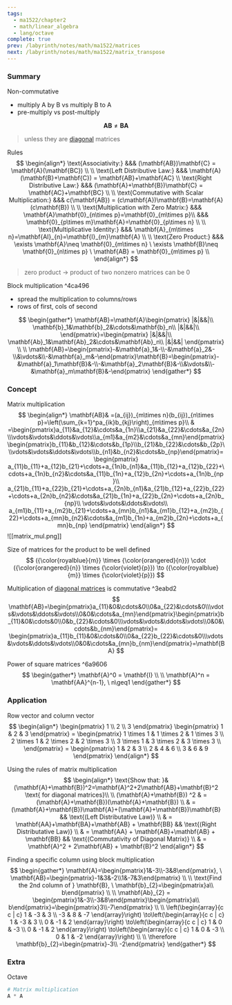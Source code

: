 ```yaml
---
tags:
  - ma1522/chapter2
  - math/linear_algebra
  - lang/octave
complete: true
prev: /labyrinth/notes/math/ma1522/matrices
next: /labyrinth/notes/math/ma1522/matrix_transpose
---
```

   
### Summary
Non-commutative
- multiply A by B vs multiply B to A
- pre-multiply vs post-multiply

$$
\mathbf{AB}\neq \mathbf{BA}
$$
> unless they are [diagonal](#^3eabd2) matrices

Rules
$$
\begin{align*}
\text{Associativity:} &&& (\mathbf{AB})\mathbf{C} = \mathbf{A}(\mathbf{BC}) \\
\\
\text{Left Distributive Law:} &&& \mathbf{A}(\mathbf{B}+\mathbf{C}) = \mathbf{AB}+\mathbf{AC} \\
\text{Right Distributive Law:} &&& (\mathbf{A}+\mathbf{B})\mathbf{C} = \mathbf{AC}+\mathbf{BC} \\
\\
\text{Commutative with Scalar Multiplication:} &&& c(\mathbf{AB}) = (c\mathbf{A})\mathbf{B}=\mathbf{A}(c\mathbf{B}) \\
\\
\text{Multiplication with Zero Matrix:} &&& \mathbf{A}\mathbf{0}_{n\times p}=\mathbf{0}_{m\times p}\\
&&& \mathbf{0}_{p\times m}\mathbf{A}=\mathbf{0}_{p\times n} \\
\\
\text{Multiplicative Identity:} &&& \mathbf{A}_{m\times n}=\mathbf{AI}_{n}=\mathbf{I}_{m}\mathbf{A} \\
\\
\text{Zero Product:} &&& \exists \mathbf{A}\neq \mathbf{0}_{m\times n} \ \exists \mathbf{B}\neq \mathbf{0}_{n\times p} \ \mathbf{AB} = \mathbf{0}_{m\times p} \\
\end{align*}
$$
> zero product -> product of two nonzero matrices can be 0

Block multiplication ^4ca496
- spread the multiplication to columns/rows
- rows of first, cols of second

$$
\begin{gather*}
\mathbf{AB}=\mathbf{A}\begin{pmatrix} |&|&&|\\ \mathbf{b}_1&\mathbf{b}_2&\cdots&\mathbf{b}_n\\ |&|&&|\\ \end{pmatrix}=\begin{pmatrix} |&|&&|\\ \mathbf{Ab}_1&\mathbf{Ab}_2&\cdots&\mathbf{Ab}_n\\ |&|&&| \end{pmatrix} \\
\\
\mathbf{AB}=\begin{pmatrix}-&\mathbf{a}_1&-\\-&\mathbf{a}_2&-\\&\vdots&\\-&\mathbf{a}_m&-\end{pmatrix}\mathbf{B}=\begin{pmatrix}-&\mathbf{a}_1\mathbf{B}&-\\-&\mathbf{a}_2\mathbf{B}&-\\&\vdots&\\-&\mathbf{a}_m\mathbf{B}&-\end{pmatrix}
\end{gather*}
$$
### Concept
Matrix multiplication
$$
\begin{align*}
\mathbf{AB}& =(a_{ij})_{m\times n}(b_{ij})_{n\times p}=\left(\sum_{k=1}^pa_{ik}b_{kj}\right)_{m\times p}\\
& =\begin{pmatrix}a_{11}&a_{12}&\cdots&a_{1n}\\a_{21}&a_{22}&\cdots&a_{2n}\\\vdots&\vdots&\ddots&\vdots\\a_{m1}&a_{m2}&\cdots&a_{mn}\end{pmatrix}\begin{pmatrix}b_{11}&b_{12}&\cdots&b_{1p}\\b_{21}&b_{22}&\cdots&b_{2p}\\\vdots&\vdots&\ddots&\vdots\\b_{n1}&b_{n2}&\cdots&b_{np}\end{pmatrix}= \begin{pmatrix} a_{11}b_{11}+a_{12}b_{21}+\cdots+a_{1n}b_{n1}&a_{11}b_{12}+a_{12}b_{22}+\cdots+a_{1n}b_{n2}&\cdots&a_{11}b_{1n}+a_{12}b_{2n}+\cdots+a_{1n}b_{np}\\ a_{21}b_{11}+a_{22}b_{21}+\cdots+a_{2n}b_{n1}&a_{21}b_{12}+a_{22}b_{22}+\cdots+a_{2n}b_{n2}&\cdots&a_{21}b_{1n}+a_{22}b_{2n}+\cdots+a_{2n}b_{np}\\ \vdots&\vdots&\ddots&\vdots\\ a_{m1}b_{11}+a_{m2}b_{21}+\cdots+a_{mn}b_{n1}&a_{m1}b_{12}+a_{m2}b_{22}+\cdots+a_{mn}b_{n2}&\cdots&a_{m1}b_{1n}+a_{m2}b_{2n}+\cdots+a_{mn}b_{np} \end{pmatrix}
\end{align*}
$$
![[matrix_mul.png]]

Size of matrices for the product to be well defined
$$
({\color{royalblue}{m}} \times {\color{orangered}{n}}) \cdot ({\color{orangered}{n}} \times {\color{violet}{p}}) \to ({\color{royalblue}{m}} \times {\color{violet}{p}})
$$

Multiplication of [diagonal matrices](/labyrinth/notes/math/ma1522/special_matrices#^7a3e46) is commutative ^3eabd2
$$
\mathbf{AB}=\begin{pmatrix}a_{11}&0&\cdots&0\\0&a_{22}&\cdots&0\\\vdots&\vdots&\ddots&\vdots\\0&0&\cdots&a_{mn}\end{pmatrix}\begin{pmatrix}b_{11}&0&\cdots&0\\0&b_{22}&\cdots&0\\\vdots&\vdots&\ddots&\vdots\\0&0&\cdots&b_{nm}\end{pmatrix}= \begin{pmatrix}a_{11}b_{11}&0&\cdots&0\\0&a_{22}b_{22}&\cdots&0\\\vdots&\vdots&\ddots&\vdots\\0&0&\cdots&a_{mn}b_{nm}\end{pmatrix}=\mathbf{BA}
$$

Power of square matrices ^6a9606
$$
\begin{gather*}
\mathbf{A}^0 = \mathbf{I} \\
\\
\mathbf{A}^n = \mathbf{AA}^{n-1}, \ n\geq1
\end{gather*}
$$
### Application
Row vector and column vector
$$
\begin{align*}
\begin{pmatrix}
1 \\ 2 \\ 3
\end{pmatrix}
\begin{pmatrix}
1 & 2 & 3
\end{pmatrix} =
\begin{pmatrix}
1 \times 1 & 1 \times 2 & 1 \times 3 \\
2 \times 1 & 2 \times 2 & 2 \times 3 \\
3 \times 1 & 3 \times 2 & 3 \times 3 \\
\end{pmatrix} = 
\begin{pmatrix}
1 & 2 & 3 \\
2 & 4 & 6 \\
3 & 6 & 9
\end{pmatrix}
\end{align*}
$$

Using the rules of matrix multiplication
$$
\begin{align*}
\text{Show that: }&(\mathbf{A}+\mathbf{B})^2=\mathbf{A}^2+2\mathbf{AB}+\mathbf{B}^2 \text{ for diagonal matrices}\\
\\
(\mathbf{A}+\mathbf{B}) ^2 & = (\mathbf{A}+\mathbf{B})(\mathbf{A}+\mathbf{B}) \\
& = (\mathbf{A}+\mathbf{B})\mathbf{A}+(\mathbf{A}+\mathbf{B})\mathbf{B} && \text{(Left Distributative Law)} \\
& = \mathbf{AA}+\mathbf{BA}+\mathbf{AB} + \mathbf{BB} && \text{(Right Distributative Law)} \\
& = \mathbf{AA} + \mathbf{AB}+\mathbf{AB} + \mathbf{BB} && \text{(Commutativity of Diagonal Matrix)} \\
& = \mathbf{A}^2 + 2\mathbf{AB} + \mathbf{B}^2
\end{align*}
$$

Finding a specific column using block multiplication
$$
\begin{gather*}
\mathbf{A}=\begin{pmatrix}1&-3\\-3&8\end{pmatrix}, \ \mathbf{AB}=\begin{pmatrix}-1&3&-2\\1&-7&3\end{pmatrix} \\
\\
\text{Find the 2nd column of } \mathbf{B}, \ \mathbf{b}_{2}=\begin{pmatrix}a\\ b\end{pmatrix} \\
\\
\mathbf{Ab}_{2} = \begin{pmatrix}1&-3\\-3&8\end{pmatrix}\begin{pmatrix}a\\ b\end{pmatrix}=\begin{pmatrix}3\\-7\end{pmatrix} \\
\\
\left(\begin{array}{c c | c}
1 & -3 & 3 \\
-3 & 8 & -7
\end{array}\right)
\to\left(\begin{array}{c c | c}
1 & -3 & 3 \\
0 & -1 & 2
\end{array}\right)
\to\left(\begin{array}{c c | c}
1 & 0 & -3 \\
0 & -1 & 2
\end{array}\right)
\to\left(\begin{array}{c c | c}
1 & 0 & -3 \\
0 & 1 & -2
\end{array}\right) \\
\\
\therefore \mathbf{b}_{2}=\begin{pmatrix}-3\\ -2\end{pmatrix}
\end{gather*}
$$
### Extra
Octave
```octave
# Matrix multiplication
A * A
```